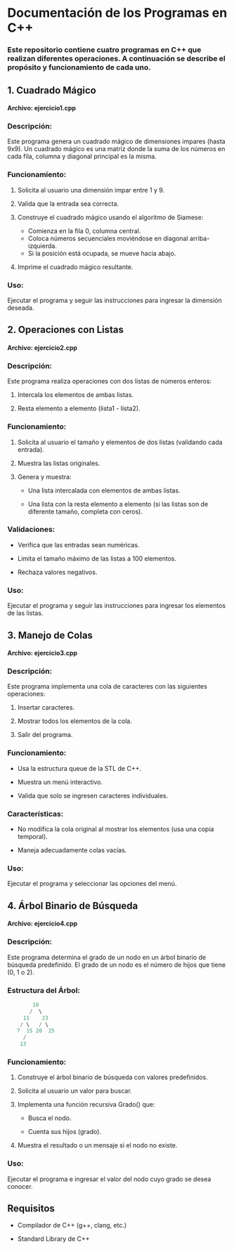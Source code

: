 # Documentación de los Programas en C++
### Este repositorio contiene cuatro programas en C++ que realizan diferentes operaciones. A continuación se describe el propósito y funcionamiento de cada uno.

## 1. Cuadrado Mágico
#### Archivo: ejercicio1.cpp

### Descripción:
Este programa genera un cuadrado mágico de dimensiones impares (hasta 9x9). Un cuadrado mágico es una matriz donde la suma de los números en cada fila, columna y diagonal principal es la misma.

### Funcionamiento:
1. Solicita al usuario una dimensión impar entre 1 y 9.

2. Valida que la entrada sea correcta.

3.  Construye el cuadrado mágico usando el algoritmo de Siamese:
    
    -   Comienza en la fila 0, columna central.
    -   Coloca números secuenciales moviéndose en diagonal arriba-izquierda.
    -   Si la posición está ocupada, se mueve hacia abajo.

4. Imprime el cuadrado mágico resultante.

### Uso:
Ejecutar el programa y seguir las instrucciones para ingresar la dimensión deseada.

## 2. Operaciones con Listas
#### Archivo: ejercicio2.cpp

### Descripción:
Este programa realiza operaciones con dos listas de números enteros:

1. Intercala los elementos de ambas listas.

2. Resta elemento a elemento (lista1 - lista2).

### Funcionamiento:
1. Solicita al usuario el tamaño y elementos de dos listas (validando cada entrada).

2. Muestra las listas originales.

3. Genera y muestra:

    -   Una lista intercalada con elementos de ambas listas.

    -   Una lista con la resta elemento a elemento (si las listas son de diferente tamaño, completa con ceros).

### Validaciones:
- Verifica que las entradas sean numéricas.

- Limita el tamaño máximo de las listas a 100 elementos.

- Rechaza valores negativos.

### Uso:
Ejecutar el programa y seguir las instrucciones para ingresar los elementos de las listas.

## 3. Manejo de Colas
#### Archivo: ejercicio3.cpp

### Descripción:
Este programa implementa una cola de caracteres con las siguientes operaciones:

1. Insertar caracteres.

2. Mostrar todos los elementos de la cola.

3. Salir del programa.

### Funcionamiento:
- Usa la estructura queue de la STL de C++.

- Muestra un menú interactivo.

- Valida que solo se ingresen caracteres individuales.

### Características:
- No modifica la cola original al mostrar los elementos (usa una copia temporal).

- Maneja adecuadamente colas vacías.

### Uso:
Ejecutar el programa y seleccionar las opciones del menú.

## 4. Árbol Binario de Búsqueda
#### Archivo: ejercicio4.cpp

### Descripción:
Este programa determina el grado de un nodo en un árbol binario de búsqueda predefinido. El grado de un nodo es el número de hijos que tiene (0, 1 o 2).

### Estructura del Árbol:
~~~c++
        18
       /  \
     11    23
    / \   / \
   7  15 20  25
     /
    13
~~~
### Funcionamiento:
1. Construye el árbol binario de búsqueda con valores predefinidos.

2. Solicita al usuario un valor para buscar.

3. Implementa una función recursiva Grado() que:

    -   Busca el nodo.

    -   Cuenta sus hijos (grado).

4. Muestra el resultado o un mensaje si el nodo no existe.

### Uso:
Ejecutar el programa e ingresar el valor del nodo cuyo grado se desea conocer.

## Requisitos
- Compilador de C++ (g++, clang, etc.)

- Standard Library de C++
